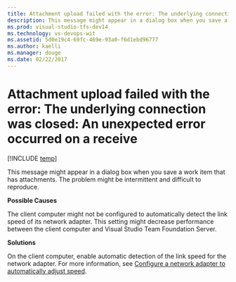 ```yaml
---
title: Attachment upload failed with the error: The underlying connection was closed: An unexpected error occurred on a receive | VSTS & TFS
description: This message might appear in a dialog box when you save a work item that has attachments 
ms.prod: visual-studio-tfs-dev14
ms.technology: vs-devops-wit
ms.assetid: 5d0e19c4-69fc-469e-93a0-f6d1ebd96777
ms.author: kaelli
ms.manager: douge
ms.date: 02/22/2017
---
```


# Attachment upload failed with the error: The underlying connection was closed: An unexpected error occurred on a receive

[!INCLUDE [temp](../../../_shared/dev15-version-header.md)]

This message might appear in a dialog box when you save a work item that has attachments. The problem might be intermittent and difficult to reproduce.  
  
**Possible Causes**  
  
The client computer might not be configured to automatically detect the link speed of its network adapter. This setting might decrease performance between the client computer and Visual Studio Team Foundation Server.  
  
**Solutions**  
  
On the client computer, enable automatic detection of the link speed for the network adapter. For more information, see [Configure a network adapter to automatically adjust speed](../configure-network-adapter-automatically-adjust-speed.md).